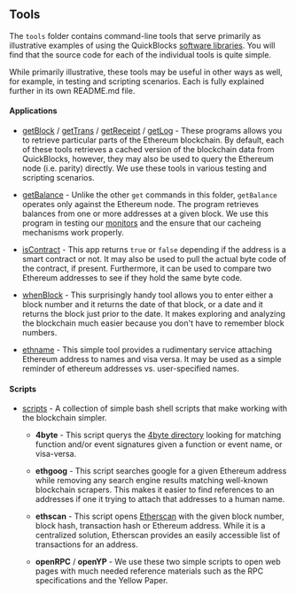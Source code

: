 ## Tools

The `tools` folder contains command-line tools that serve primarily as illustrative examples of using the QuickBlocks [software libraries](../libs). You will find that the source code for each of the individual tools is quite simple.

While primarily illustrative, these tools may be useful in other ways as well, for example, in testing and scripting scenarios. Each is fully explained further in its own README.md file.

#### Applications

+ [getBlock](getBlock) / [getTrans](getTrans) / [getReceipt](getReceipt) / [getLog](getLog) - These programs allows you to retrieve particular parts of the Ethereum blockchain. By default, each of these tools retrieves a cached version of the blockchain data from QuickBlocks, however, they may also be used to query the Ethereum node (i.e. parity) directly. We use these tools in various testing and scripting scenarios.

+ [getBalance](getBalance) - Unlike the other `get` commands in this folder, `getBalance` operates only against the Ethereum node. The program retrieves balances from one or more addresses at a given block. We use this program in testing our [monitors](../monitors) and the ensure that our cacheing mechanisms work properly.

+ [isContract](isContract) - This app returns `true` or `false` depending if the address is a smart contract or not. It may also be used to pull the actual byte code of the contract, if present. Furthermore, it can be used to compare two Ethereum addresses to see if they hold the same byte code.

+ [whenBlock](whenBlock) - This surprisingly handy tool allows you to enter either a block number and it returns the date of that block, or a date and it returns the block just prior to the date. It makes exploring and analyzing the blockchain much easier because you don't have to remember block numbers.

+ [ethname](ethname) - This simple tool provides a rudimentary service attaching Ethereum address to names and visa versa. It may be used as a simple reminder of ethereum addresses vs. user-specified names.

#### Scripts

+ [scripts](scripts) - A collection of simple bash shell scripts that make working with the blockchain simpler.

    - **4byte** - This script querys the [4byte directory](https://www.4byte.directory/) looking for matching function and/or event signatures given a function or event name, or visa-versa.

    - **ethgoog** - This script searches google for a given Ethereum address while removing any search engine results matching well-known blockchain scrapers. This makes it easier to find references to an addresses if one it trying to attach that addresses to a human name.

    - **ethscan** - This script opens [Etherscan](http://etherscan.io) with the given block number, block hash, transaction hash or Ethereum address. While it is a centralized solution, Etherscan provides an easily accessible list of transactions for an address.

    - **openRPC** / **openYP** - We use these two simple scripts to open web pages with much needed reference materials such as the RPC specifications and the Yellow Paper.
